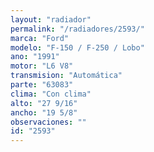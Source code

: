 ```yaml
---
layout: "radiador"
permalink: "/radiadores/2593/"
marca: "Ford"
modelo: "F-150 / F-250 / Lobo"
ano: "1991"
motor: "L6 V8"
transmision: "Automática"
parte: "63083"
clima: "Con clima"
alto: "27 9/16"
ancho: "19 5/8"
observaciones: ""
id: "2593"
---
```


